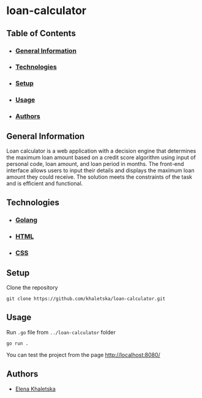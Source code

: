 # loan-calculator

## Table of Contents
- ### [General Information](#general-information)
- ### [Technologies](#technologies)
- ### [Setup](#setup)
- ### [Usage](#usage)
- ### [Authors](#authors)

## General Information
 Loan calculator is a web application with a decision engine that determines the maximum loan amount based on a credit score algorithm using input of personal code, loan amount, and loan period in months. The front-end interface allows users to input their details and displays the maximum loan amount they could receive. The solution meets the constraints of the task and is efficient and functional.

## Technologies
- ### [Golang](https://go.dev/)
- ### [HTML](https://www.w3.org/html/)
- ### [CSS](https://developer.mozilla.org/en-US/docs/Web/CSS)

## Setup
Clone the repository
```
git clone https://github.com/khaletska/loan-calculator.git
```

## Usage
Run <code>.go</code> file from <code>../loan-calculator</code> folder
```
go run . 
```

You can test the project from the page [http://localhost:8080/](http://localhost:8080/)

## Authors
- [Elena Khaletska](https://github.com/khaletska)